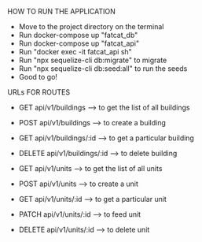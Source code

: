 
HOW TO RUN THE APPLICATION

- Move to the project directory on the terminal
- Run docker-compose up "fatcat_db"
- Run docker-compose up "fatcat_api"
- Run "docker exec -it fatcat_api sh"
- Run "npx sequelize-cli db:migrate" to migrate
- Run "npx sequelize-cli db:seed:all" to run the seeds
- Good to go!

URLs FOR ROUTES

- GET api/v1/buildings --> to get the list of all buildings
- POST api/v1/buildings --> to create a building
- GET api/v1/buildings/:id --> to get a particular building
- DELETE api/v1/buildings/:id --> to delete building

- GET api/v1/units --> to get the list of all units
- POST api/v1/units --> to create a unit
- GET api/v1/units/:id --> to get a particular unit
- PATCH api/v1/units/:id --> to feed unit
- DELETE api/v1/units/:id --> to delete unit
